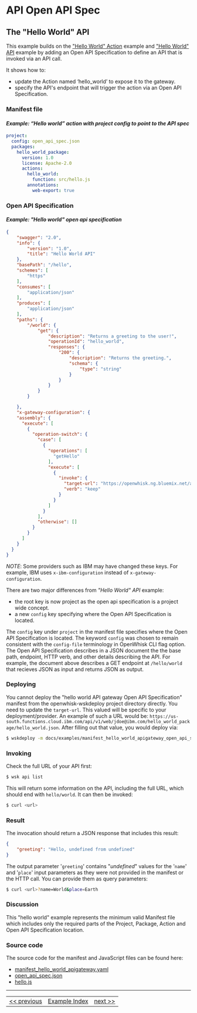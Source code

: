 <!--
#
# Licensed to the Apache Software Foundation (ASF) under one or more
# contributor license agreements.  See the NOTICE file distributed with
# this work for additional information regarding copyright ownership.
# The ASF licenses this file to You under the Apache License, Version 2.0
# (the "License"); you may not use this file except in compliance with
# the License.  You may obtain a copy of the License at
#
#     http://www.apache.org/licenses/LICENSE-2.0
#
# Unless required by applicable law or agreed to in writing, software
# distributed under the License is distributed on an "AS IS" BASIS,
# WITHOUT WARRANTIES OR CONDITIONS OF ANY KIND, either express or implied.
# See the License for the specific language governing permissions and
# limitations under the License.
#
-->

# API Open API Spec

## The "Hello World" API

This example builds on the ["Hello World" Action](wskdeploy_action_helloworld.md#actions) example and ["Hello World" API](wdkdeploy_apigateway_helloworld.md) example by adding an Open API Specification to define an API that is invoked via an API call.

It shows how to:
- update the Action named ‘hello_world’ to expose it to the gateway.
- specify the API's endpoint that will trigger the action via an Open API Specification.

### Manifest file
#### _Example: “Hello world” action with project config to point to the API spec_
```yaml
project:
  config: open_api_spec.json
  packages:
    hello_world_package:
      version: 1.0
      license: Apache-2.0
      actions:
        hello_world:
          function: src/hello.js
        annotations:
          web-export: true
```
### Open API Specification
#### _Example: "Hello world" open api specification_
```json
{
    "swagger": "2.0",
    "info": {
        "version": "1.0",
        "title": "Hello World API"
    },
    "basePath": "/hello",
    "schemes": [
        "https"
    ],
    "consumes": [
        "application/json"
    ],
    "produces": [
        "application/json"
    ],
    "paths": {
        "/world": {
            "get": {
                "description": "Returns a greeting to the user!",
                "operationId": "hello_world",
                "responses": {
                    "200": {
                        "description": "Returns the greeting.",
                        "schema": {
                            "type": "string"
                        }
                    }
                }
            }
        }

    },
    "x-gateway-configuration": {
    "assembly": {
      "execute": [
        {
          "operation-switch": {
            "case": [
              {
                "operations": [
                  "getHello"
                ],
                "execute": [
                  {
                    "invoke": {
                      "target-url": "https://openwhisk.ng.bluemix.net/api/some/action/path.http",
                      "verb": "keep"
                    }
                  }
                ]
              }
            ],
            "otherwise": []
          }
        }
      ]
    }
  }
}
```
*NOTE*: Some providers such as IBM may have changed these keys. For example, IBM uses `x-ibm-configuration` instead of `x-gateway-configuration`.

There are two major differences from _"Hello World" API_ example:
- the root key is now project as the open api specification is a project wide concept.
- a new `config` key specifying where the Open API Specification is located.

The `config` key under `project` in the manifest file specifies where the Open API Specification is located. The keyword `config` was chosen to remain consistent with the `config-file` terminology in OpenWhisk CLI flag option. The Open API Specification describes in a JSON document the the base path, endpoint, HTTP verb, and other details describing the API. For example, the document above describes a GET endpoint at `/hello/world` that recieves JSON as input and returns JSON as output.

### Deploying

You cannot deploy the "hello world API gateway Open API Specification" manifest from the openwhisk-wskdeploy project directory directly. You need to update the `target-url`. This valued will be specific to your deployment/provider. An example of such a URL would be: `https://us-south.functions.cloud.ibm.com/api/v1/web/jdoe@ibm.com/hello_world_package/hello_world.json`. After filling out that value, you would deploy via:

```sh
$ wskdeploy -m docs/examples/manifest_hello_world_apigateway_open_api_spec.yaml
```

### Invoking

Check the full URL of your API first:
```sh
$ wsk api list
```

This will return some information on the API, including the full URL, which
should end with `hello/world`. It can then be invoked:

```sh
$ curl <url>
```

### Result
The invocation should return a JSON response that includes this result:

```json
{
    "greeting": "Hello, undefined from undefined"
}
```

The output parameter '```greeting```' contains "_undefined_" values for the '```name```' and '```place```' input parameters as they were not provided in the manifest or the HTTP call. You can provide them as query parameters:

```sh
$ curl <url>?name=World&place=Earth
```

### Discussion

This "hello world" example represents the minimum valid Manifest file which includes only the required parts of the Project, Package, Action and Open API Specification location.

### Source code
The source code for the manifest and JavaScript files can be found here:
- [manifest_hello_world_apigateway.yaml](examples/manifest_hello_world_apigateway_open_api_spec.yaml)
- [open_api_spec.json](examples/open_api_spec.json)
- [hello.js](examples/src/hello.js)

---
<!--
 Bottom Navigation
-->
<html>
<div align="center">
<table align="center">
  <tr>
    <td><a href="wskdeploy_triggerrule_trigger_bindings.md#triggers-and-rules">&lt;&lt;&nbsp;previous</a></td>
    <td><a href="programming_guide.md#guided-examples">Example Index</a></td>
    <td><a href="wskdeploy_apigateway_sequence.md#api-gateway-sequence">next&nbsp;&gt;&gt;</a></td>
  </tr>
</table>
</div>
</html>

